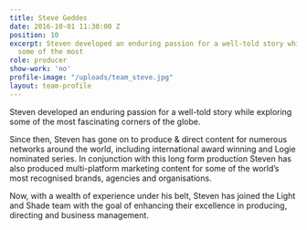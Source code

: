 ```yaml
---
title: Steve Geddes
date: 2016-10-01 11:30:00 Z
position: 10
excerpt: Steven developed an enduring passion for a well-told story while exploring
  some of the most
role: producer
show-work: 'no'
profile-image: "/uploads/team_steve.jpg"
layout: team-profile
---
```


Steven developed an enduring passion for a well-told story while exploring some of the most fascinating corners of the globe.

Since then, Steven has gone on to produce & direct content for numerous networks around the world, including international award winning and Logie nominated series. In conjunction with this long form production Steven has also produced multi-platform marketing content for some of the world’s most recognised brands, agencies and organisations.

Now, with a wealth of experience under his belt, Steven has joined the Light and Shade team with the goal of enhancing their excellence in producing, directing and business management.